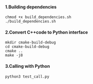 #### 1.Building dependencies

```shell
chmod +x build_dependencies.sh
./build_dependencies.sh
```



#### 2.Convert C++code to Python interface

```shell
mkdir cmake-build-debug
cd cmake-build-debug
cmake ..
make -j8
```

 

#### 3.Calling with Python

```sh
python3 test_call.py
```

